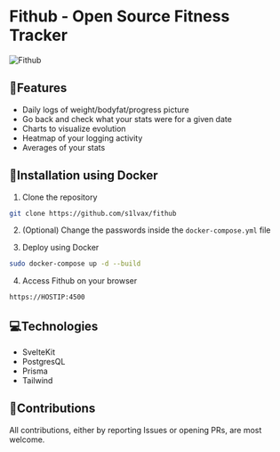 # Fithub - Open Source Fitness Tracker

![Fithub](https://i.imgur.com/I5QpUEP.png)

## 👀Features

- Daily logs of weight/bodyfat/progress picture
- Go back and check what your stats were for a given date
- Charts to visualize evolution
- Heatmap of your logging activity
- Averages of your stats

## 🔧Installation using Docker

1. Clone the repository

```bash
git clone https://github.com/s1lvax/fithub
```

2. (Optional) Change the passwords inside the `docker-compose.yml` file

3. Deploy using Docker

```bash
sudo docker-compose up -d --build
```

4. Access Fithub on your browser

```bash
https://HOSTIP:4500
```

## 💻Technologies

- SvelteKit
- PostgresQL
- Prisma
- Tailwind

## 🤝Contributions

All contributions, either by reporting Issues or opening PRs, are most welcome.
